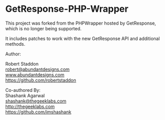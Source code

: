 GetResponse-PHP-Wrapper
=======================

This project was forked from the PHPWrapper hosted by GetResponse, which is no longer being supported.

It includes patches to work with the new GetResponse API and additional methods.

Author:

Robert Staddon<br />
robert@abundantdesigns.com<br />
www.abundantdesigns.com<br />
https://github.com/robertstaddon

Co-authored By: <br/>
Shashank Agarwal<br />
shashank@thegeeklabs.com<br />
http://thegeeklabs.com<br/>
https://github.com/imshashank<br/>
